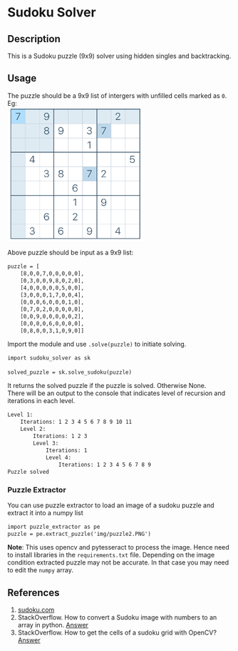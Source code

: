 # Sudoku Solver
## Description
This is a Sudoku puzzle (9x9) solver using hidden singles and backtracking.

## Usage
The puzzle should be a 9x9 list of intergers with unfilled cells marked as `0`.  
Eg:  
<img src="img/puzzle1.PNG"
     alt="Sudoku Puzzle"
     height="300px" />  

Above puzzle should be input as a 9x9 list:
```
puzzle = [  
    [8,0,0,7,0,0,0,0,0],  
    [0,3,0,0,9,8,0,2,0],  
    [4,0,0,0,0,0,5,0,0],  
    [3,0,0,0,1,7,0,0,4],  
    [0,0,0,6,0,0,0,1,0],  
    [0,7,0,2,0,0,0,0,0],  
    [0,0,9,0,0,0,0,0,2],  
    [0,0,0,0,6,0,0,0,0],  
    [0,8,0,0,3,1,0,9,0]]
```

Import the module and use `.solve(puzzle)` to initiate solving.

```
import sudoku_solver as sk  

solved_puzzle = sk.solve_sudoku(puzzle)
```
It returns the solved puzzle if the puzzle is solved. Otherwise None.  
There will be an output to the console that indicates level of recursion and iterations in each level.  
```
Level 1:
	Iterations: 1 2 3 4 5 6 7 8 9 10 11 
	Level 2:
		Iterations: 1 2 3 
		Level 3:
			Iterations: 1 
			Level 4:
				Iterations: 1 2 3 4 5 6 7 8 9 
Puzzle solved
```

### Puzzle Extractor
You can use puzzle extractor to load an image of a sudoku puzzle and extract it into a numpy list

```
import puzzle_extractor as pe
puzzle = pe.extract_puzzle('img/puzzle2.PNG')
```
**Note**: This uses opencv and pytesseract to process the image. Hence need to install libraries in the `requirements.txt` file. Depending on the image condition extracted puzzle may not be accurate. In that case you may need to  edit the `numpy` array.

## References

1. [sudoku.com](https://sudoku.com)
2. StackOverflow. How to convert a Sudoku image with numbers to an array in python. [Answer](https://stackoverflow.com/a/68140587)
3. StackOverflow. How to get the cells of a sudoku grid with OpenCV? [Answer](https://stackoverflow.com/a/60392130)
